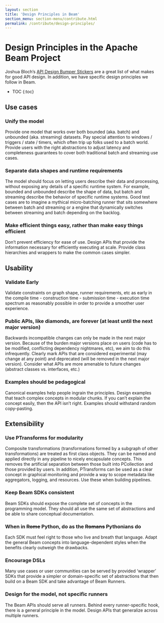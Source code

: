 ```yaml
---
layout: section
title: 'Design Principles in Beam'
section_menu: section-menu/contribute.html
permalink: /contribute/design-principles/
---
```


# Design Principles in the Apache Beam Project

Joshua Bloch’s [API Design Bumper Stickers](https://www.infoq.com/articles/API-Design-Joshua-Bloch) are a great list of what makes for good API design. In addition, we have specific design principles we follow in Beam.

* TOC
{:toc}

## Use cases

### Unify the model
Provide one model that works over both bounded (aka. batch) and unbounded (aka. streaming) datasets. Pay special attention to windows / triggers / state / timers, which often trip up folks used to a batch world.  Provide users with the right abstractions to adjust latency and completeness guarantees to cover both traditional batch and streaming use cases.

### Separate data shapes and runtime requirements
The model should focus on letting users describe their data and processing, without exposing any details of a specific runtime system. For example, bounded and unbounded describe the shape of data, but batch and streaming describe the behavior of specific runtime systems. Good test cases are to imagine a mythical micro-batching runner that sits somewhere between batch and streaming or a engine that dynamically switches between streaming and batch depending on the backlog.

### Make efficient things easy, rather than make easy things efficient
Don’t prevent efficiency for ease of use. Design APIs that provide the information necessary for efficiently executing at scale. Provide class hierarchies and wrappers to make the common cases simpler.

## Usability

### Validate Early
Validate constraints on graph shape, runner requirements, etc as early in the compile time - construction time - submission time - execution time spectrum as reasonably possible in order to provide a smoother user experience.

### Public APIs, like diamonds, are forever (at least until the next major version)
Backwards incompatible changes can only be made in the next major version. Because of the burden major versions place on users (code has to be modified, conflicting dependency nightmares, etc), we aim to do this infrequently. Clearly mark APIs that are considered experimental (may change at any point) and deprecated (will be removed in the next major version). Consider what APIs are more amenable to future changes (abstract classes vs. interfaces, etc.)

### Examples should be pedagogical
Canonical examples help people ingrain the principles. Design examples that teach complex concepts in modular chunks. If you can’t explain the concept easily, then the API isn’t right. Examples should withstand random copy-pasting.

## Extensibility

### Use PTransforms for modularity
Composite transformations (transformations formed by a subgraph of other transformations) are treated as first class objects. They can be named and applied directly in any pipeline to nicely encapsulate concepts. This removes the artificial separation between those built into PCollection and those provided by users. In addition, PTransforms can be used as a clear concept in graphical monitoring and provide a way to scope metadata like aggregators, logging, and resources. Use these when building pipelines.

### Keep Beam SDKs consistent
Beam SDKs should expose the complete set of concepts in the programming model. They should all use the same set of abstractions and be able to share conceptual documentation.

### When in ~~Rome~~ Python, do as the ~~Romans~~ Pythonians do
Each SDK must feel right to those who live and breath that language. Adapt the general Beam concepts into language-dependent styles when the benefits clearly outweigh the drawbacks.

### Encourage DSLs  
Many use cases or user communities can be served by provided ‘wrapper’ SDKs that provide a simpler or domain-specific set of abstractions that then build on a Beam SDK and take advantage of Beam Runners.

### Design for the model, not specific runners

The Beam APIs should serve all runners. Behind every runner-specific hook, there is a general principle in the model. Design APIs that generalize across multiple runners.
